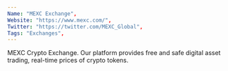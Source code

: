```yaml
--- 
Name: "MEXC Exchange", 
Website: "https://www.mexc.com/", 
Twitter: "https://twitter.com/MEXC_Global", 
Tags: "Exchanges", 
--- 
```

<!--lang:en--> 
MEXC Crypto Exchange. Our platform provides free and safe digital asset trading, real-time prices of crypto tokens.
<!--lang:es--] 
Intercambio de criptomonedas MEXC. Nuestra plataforma ofrece comercio de activos digitales gratuito y seguro, precios en tiempo real de tokens criptográficos.
<!--lang:de--] 
MEXC-Kryptobörse. Unsere Plattform bietet kostenlosen und sicheren Handel mit digitalen Vermögenswerten sowie Echtzeitpreise für Krypto-Token.
<!--lang:fr--] 
Échange cryptographique MEXC. Notre plate-forme fournit un échange d'actifs numériques gratuit et sûr, les prix en temps réel des jetons cryptographiques.
<!--lang:pl--] 
Giełda kryptowalut MEXC. Nasza platforma zapewnia bezpłatny i bezpieczny handel aktywami cyfrowymi, ceny tokenów kryptograficznych w czasie rzeczywistym.
<!--lang:uk--] 
Криптобіржа MEXC. Наша платформа забезпечує безкоштовну та безпечну торгівлю цифровими активами, ціни на криптовалюти в реальному часі.
[!--lang:*--> 
